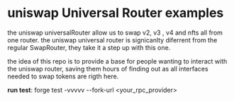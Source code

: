 # uniswap Universal Router examples

the uniswap universalRouter allow us to swap v2, v3 , v4 and nfts all from one router.
the uniswap universal router is signicanlty diferrent  from the regular SwapRouter,
they take it a step up with this one.

the idea of this repo is to provide a base for people wanting to interact with the uniswap router, saving them hours of finding out as all interfaces needed to swap tokens are rigth here.


**run test**:   forge test -vvvvv  --fork-url <your_rpc_provider>